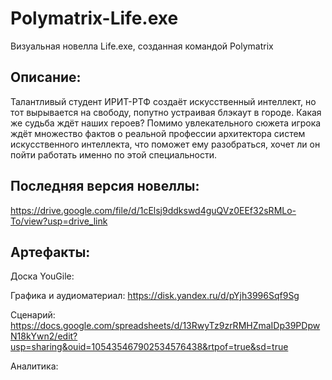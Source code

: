 # Polymatrix-Life.exe
Визуальная новелла Life.exe, созданная командой Polymatrix

**Описание:**
---
Талантливый студент ИРИТ-РТФ создаёт искусственный интеллект, но тот вырывается на свободу, попутно устраивая блэкаут в городе. Какая же судьба ждёт наших героев?
Помимо увлекательного сюжета игрока ждёт множество фактов о реальной профессии архитектора систем искусственного интеллекта, что поможет ему разобраться, хочет ли он пойти работать именно по этой специальности.

**Последняя версия новеллы:** 
---
https://drive.google.com/file/d/1cElsj9ddkswd4guQVz0EEf32sRMLo-To/view?usp=drive_link

**Артефакты:**
---
Доска YouGile: 

Графика и аудиоматериал: https://disk.yandex.ru/d/pYjh3996Sqf9Sg

Сценарий: https://docs.google.com/spreadsheets/d/13RwyTz9zrRMHZmaIDp39PDpwN18kYwn2/edit?usp=sharing&ouid=105435467902534576438&rtpof=true&sd=true

Аналитика:

